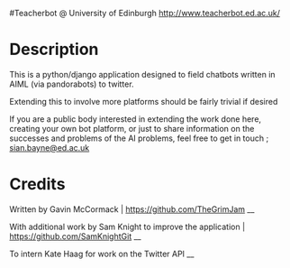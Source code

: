 #Teacherbot @ University of Edinburgh
http://www.teacherbot.ed.ac.uk/

# Description

This is a python/django application designed to field chatbots written in AIML (via pandorabots) to twitter.

Extending this to involve more platforms should be fairly trivial if desired

If you are a public body interested in extending the work done here, creating your own bot platform, or just to share information on the successes and problems of the AI problems, feel free to get in touch ; sian.bayne@ed.ac.uk

# Credits

Written by Gavin McCormack | https://github.com/TheGrimJam __

With additional work by Sam Knight to improve the application | https://github.com/SamKnightGit __

To intern Kate Haag for work on the Twitter API __